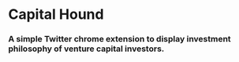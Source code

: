 # Capital Hound
### A simple Twitter chrome extension to display investment philosophy of venture capital investors.
